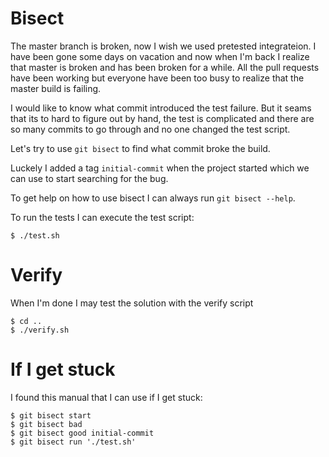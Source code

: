 # Bisect

The master branch is broken, now I wish we used pretested integrateion. I have been gone some days on vacation and now when I'm back I realize that master is broken and has been broken for a while. All the pull requests have been working but everyone have been too busy to realize that the master build is failing.

I would like to know what commit introduced the test failure. But it seams that its to hard to figure out by hand, the test is complicated and there are so many commits to go through and no one changed the test script.

Let's try to use `git bisect` to find what commit broke the build.

Luckely I added a tag `initial-commit` when the project started which we can use to start searching for the bug.

To get help on how to use bisect I can always run `git bisect --help`.

To run the tests I can execute the test script:
```
$ ./test.sh
```


# Verify

When I'm done I may test the solution with the verify script

```
$ cd ..
$ ./verify.sh
```

# If I get stuck

I found this manual that I can use if I get stuck:


```
$ git bisect start
$ git bisect bad
$ git bisect good initial-commit
$ git bisect run './test.sh'
```
